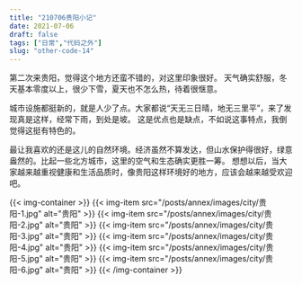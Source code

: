 ```yaml
---
title: "210706贵阳小记"
date: 2021-07-06
draft: false
tags: ["日常","代码之外"]
slug: "other-code-14"
---
```



第二次来贵阳，觉得这个地方还蛮不错的，对这里印象很好。
天气确实舒服，冬天基本零度以上，很少下雪，夏天也不怎么热，待着很惬意。

城市设施都挺新的，就是人少了点。大家都说“天无三日晴，地无三里平”，来了发现真是这样，经常下雨，到处是坡。
这是优点也是缺点，不如说这事特点，我倒觉得这挺有特色的。

最让我喜欢的还是这儿的自然环境。经济虽然不算发达，但山水保护得很好，绿意盎然的。比起一些北方城市，这里的空气和生态确实更胜一筹。
想想以后，当大家越来越重视健康和生活品质时，像贵阳这样环境好的地方，应该会越来越受欢迎吧。

{{< img-container >}}
{{< img-item src="/posts/annex/images/city/贵阳-1.jpg" alt="贵阳" >}}
{{< img-item src="/posts/annex/images/city/贵阳-2.jpg" alt="贵阳" >}}
{{< img-item src="/posts/annex/images/city/贵阳-3.jpg" alt="贵阳" >}}
{{< img-item src="/posts/annex/images/city/贵阳-4.jpg" alt="贵阳" >}}
{{< img-item src="/posts/annex/images/city/贵阳-5.jpg" alt="贵阳" >}}
{{< img-item src="/posts/annex/images/city/贵阳-6.jpg" alt="贵阳" >}}
{{< /img-container >}}
